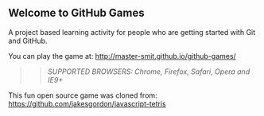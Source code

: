 ## Welcome to GitHub Games

A project based learning activity for people who are getting started with Git and GitHub.

You can play the game at: http://master-smit.github.io/github-games/

>> _*SUPPORTED BROWSERS*: Chrome, Firefox, Safari, Opera and IE9+_

This fun open source game was cloned from: https://github.com/jakesgordon/javascript-tetris
